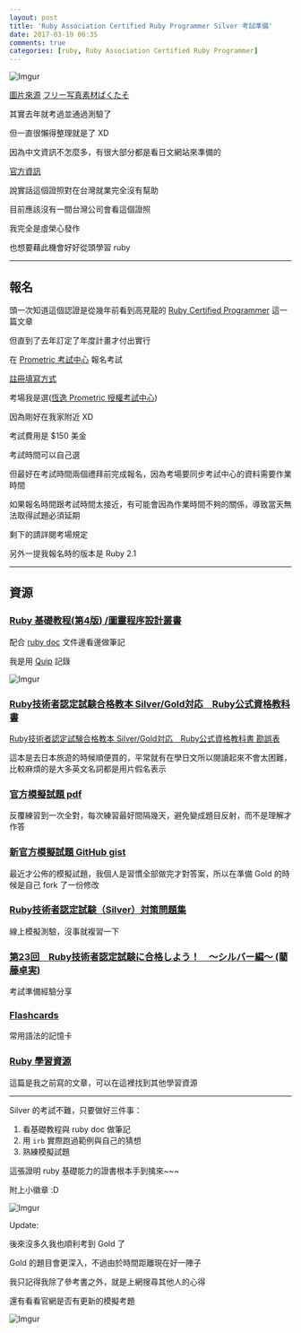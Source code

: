 ```yaml
---
layout: post
title: 'Ruby Association Certified Ruby Programmer Silver 考試準備'
date: 2017-03-19 06:35
comments: true
categories: [ruby, Ruby Association Certified Ruby Programmer]
---
```

![Imgur](http://i.imgur.com/3PXgdKS.jpg)

[圖片來源](https://unsplash.com/search/silver?photo=j1HU-Oll7KI)
[フリー写真素材ぱくたそ](https://www.pakutaso.com/)

其實去年就考過並通過測驗了

但一直很懶得整理就是了 XD

因為中文資訊不怎麼多，有很大部分都是看日文網站來準備的

[官方資訊](http://www.ruby.or.jp/en/certification/examination/)

<!-- more -->

說實話這個證照對在台灣就業完全沒有幫助

目前應該沒有一間台灣公司會看這個證照

我完全是虛榮心發作

也想要藉此機會好好從頭學習 ruby 

----

## 報名

頭一次知道這個認證是從幾年前看到高見龍的 [Ruby Certified Programmer](http://kaochenlong.com/2012/01/18/i-am-ruby-certified-programmer/) 這一篇文章

但直到了去年訂定了年度計畫才付出實行

在 [Prometric 考試中心](https://www.prometric.com/en-us/clients/ruby/Pages/landing.aspx) 報名考試

[註冊填寫方式](http://www.crickstudy.com.tw/crick/Prometric/Reg_SRID.html)

考場我是選([恆逸 Prometric 授權考試中心](https://www.uuu.com.tw/TestCenter/Prometric))

因為剛好在我家附近 XD

考試費用是 $150 美金

考試時間可以自己選

但最好在考試時間兩個禮拜前完成報名，因為考場要同步考試中心的資料需要作業時間

如果報名時間跟考試時間太接近，有可能會因為作業時間不夠的關係，導致當天無法取得試題必須延期

剩下的請詳閱考場規定

另外一提我報名時的版本是 Ruby 2.1

----

## 資源

### [Ruby 基礎教程(第4版) /圖靈程序設計叢書](https://www.tenlong.com.tw/products/9787115366467)

配合 [ruby doc](http://ruby-doc.org/) 文件邊看邊做筆記

我是用 [Quip](https://quip.com/) 記錄

![Imgur](http://i.imgur.com/DfbrRc6.png)


### [Ruby技術者認定試験合格教本 Silver/Gold対応　Ruby公式資格教科書](http://gihyo.jp/book/2015/978-4-7741-7567-6)
[Ruby技術者認定試験合格教本 Silver/Gold対応　Ruby公式資格教科書 勘誤表](http://gihyo.jp/book/2015/978-4-7741-7567-6/support#supportApology)

這本是去日本旅遊的時候順便買的，平常就有在學日文所以閱讀起來不會太困難，比較麻煩的是大多英文名詞都是用片假名表示


### [官方模擬試題 pdf](http://www.ruby.or.jp/en/certification/examination/index.data/exam_prep_en.pdf)

反覆練習到一次全對，每次練習最好間隔幾天，避免變成題目反射，而不是理解才作答


### [新官方模擬試題 GitHub gist](https://gist.github.com/sean2121/4a345e1941c5b3fc3f90694b8aa9857e)

最近才公佈的模擬試題，我個人是習慣全部做完才對答案，所以在準備 Gold 的時候是自己 fork 了一份修改


### [Ruby技術者認定試験（Silver）対策問題集](http://www.minituku.net/courses/1049510743/contents/775230600.html)

線上模擬測驗，沒事就複習一下


### [第23回　Ruby技術者認定試験に合格しよう！　～シルバー編～ (藺藤卓実)](https://www.school.ctc-g.co.jp/columns/masuidrive/masuidrive23.html)

考試準備經驗分享


### [Flashcards](http://www.danielpariente.com/flashcards)

常用語法的記憶卡


### [Ruby 學習資源](http://bearsu.logdown.com/posts/305112-ruby-learning-resource)

這篇是我之前寫的文章，可以在這裡找到其他學習資源

----

Silver 的考試不難，只要做好三件事：
1. 看基礎教程與 ruby doc 做筆記
2. 用 `irb` 實際跑過範例與自己的猜想
3. 熟練模擬試題

這張證明 ruby 基礎能力的證書根本手到擒來~~~

附上小徽章 :D

![Imgur](http://i.imgur.com/1Yg0v8n.png)

Update:

後來沒多久我也順利考到 Gold 了

Gold 的題目會更深入，不過由於時間距離現在好一陣子

我只記得我除了參考書之外，就是上網搜尋其他人的心得

還有看看官網是否有更新的模擬考題

![Imgur](http://i.imgur.com/Llchs3u.png)
